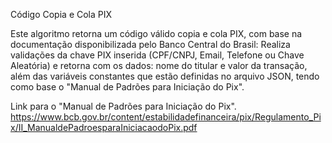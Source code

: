 Código Copia e Cola PIX 

Este algoritmo retorna um código válido copia e cola PIX, com base na documentação disponibilizada pelo Banco Central do Brasil:
Realiza validações da chave PIX inserida (CPF/CNPJ, Email, Telefone ou Chave Aleatória) e retorna com os dados: nome do titular e valor da transação, além
das variáveis constantes que estão definidas no arquivo JSON, tendo como base o "Manual de Padrões para Iniciação do Pix".

Link para o "Manual de Padrões para Iniciação do Pix".
https://www.bcb.gov.br/content/estabilidadefinanceira/pix/Regulamento_Pix/II_ManualdePadroesparaIniciacaodoPix.pdf



